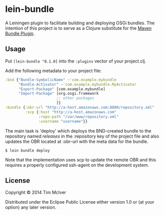 # lein-bundle

A Leiningen plugin to facilitate building and deploying OSGi bundles.  The
intention of this project is to serve as a Clojure substitute for the [Maven
Bundle Plugin](http://felix.apache.org/site/apache-felix-maven-bundle-plugin-bnd.html).

## Usage

Put `[lein-bundle "0.1.0]` into the `:plugins` vector of your project.clj.

Add the following metadata to your project file:

```clojure
:bnd {"Bundle-SymbolicName" ~'com.example.mybundle
      "Bundle-Activator" ~'com.example.mybundle.MyActivator
      "Export-Package" [com.example.mybundle]
      "Import-Package" [org.osgi.framework
                       ;; other packages
                       ]}
:bundle {:obr-url "http://a-host.amazonaws.com:8080/repository.xml"
         :scp {:host "http://a-host.amazonaws.com"
               :repo-path "/var/www/repository.xml"
               :username "username"}}
```

The main task is 'deploy' which deploys the BND-created bundle to the
repository named *releases* in the :repository key of the project file and also
updates the OBR located at :obr-url with the meta data for the bundle.

    $ lein bundle deploy

Note that the implementation uses scp to update the remote OBR and this
requires a properly configured ssh-agent on the development system.

## License

Copyright © 2014 Tim McIver

Distributed under the Eclipse Public License either version 1.0 or (at
your option) any later version.
